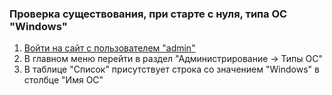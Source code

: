 ### Проверка существования, при старте с нуля, типа ОС "Windows"

1. [Войти на сайт с пользователем "admin"](../../../../0.%20Шаги/1.%20Войти%20на%20сайт%20с%20пользователем%20username.md)
1. В главном меню перейти в раздел "Администрирование -> Типы ОС"
1. В таблице "Список" присутствует строка со значением "Windows" в столбце "Имя ОС"